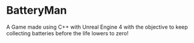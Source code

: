 # BatteryMan
A Game made using C++ with Unreal Engine 4 with the objective to keep collecting batteries before the life lowers to zero!
